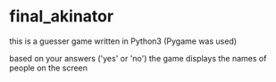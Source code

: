 # final_akinator

this is a guesser game written in Python3 (Pygame was used)

based on your answers ('yes' or 'no') the game displays the names of people on the screen
